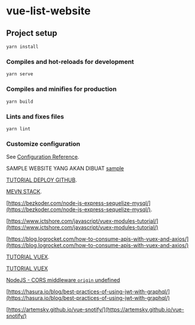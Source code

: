 # vue-list-website

## Project setup
```
yarn install
```

### Compiles and hot-reloads for development
```
yarn serve
```

### Compiles and minifies for production
```
yarn build
```

### Lints and fixes files
```
yarn lint
```

### Customize configuration
See [Configuration Reference](https://cli.vuejs.org/config/).

SAMPLE WEBSITE YANG AKAN DIBUAT [sample](https://moz.com/top500)

[TUTORIAL DEPLOY GITHUB](https://medium.com/swlh/deploy-vue-app-to-github-pages-2ada48d7397e).

[MEVN STACK](https://www.codermen.com/mevn-stack-tutorial-from-scratch-for-the-beginner/).

[https://bezkoder.com/node-js-express-sequelize-mysql/](https://bezkoder.com/node-js-express-sequelize-mysql/).

[https://www.ictshore.com/javascript/vuex-modules-tutorial/](https://www.ictshore.com/javascript/vuex-modules-tutorial/)

[https://blog.logrocket.com/how-to-consume-apis-with-vuex-and-axios/](https://blog.logrocket.com/how-to-consume-apis-with-vuex-and-axios/)

[TUTORIAL VUEX](https://github.com/ManiruzzamanAkash/Vue-3-Advance-CRUD).

[TUTORIAL VUEX](https://codesandbox.io/s/ry9gm?file=/src/store.js)

[NodeJS - CORS middleware `origin` undefined](https://stackoverflow.com/questions/42589882/nodejs-cors-middleware-origin-undefined)

[https://hasura.io/blog/best-practices-of-using-jwt-with-graphql/](https://hasura.io/blog/best-practices-of-using-jwt-with-graphql/)

[https://artemsky.github.io/vue-snotify/](https://artemsky.github.io/vue-snotify/)